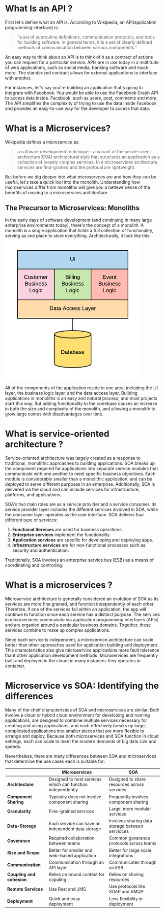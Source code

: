# What Is an API ?
First let's define what an API is. According to Wikipedia, an API(application programming interface) is: 
> "a set of subroutine definitions, communication protocols, and tools for building software. In general terms, it is a set of clearly defined methods of communication between various components."

An easy way to think about an API is to think of it as a contract of actions you can request for a particular service. APIs are in use today in a multitude of web applications, such as social media, banking software and much more. The standarized contract allows for external applications to interface with another.

For instances, let's say you're building an application that's going to integrate with Facebook. You would be able to use the Facebook Graph API to access data inside. Facebook, such as users, post, comments and more. The API simplifies the complexity of trying to use the data inside Facebook and provides an easy-to-use way for the developer to access that data.

# What is a Microservices?
Wikipedia defines a microservice as:
> a software development techinique - a variant of the servie-orient archiecture(SOA) architectural style that structures an application as a collection of loosely couples services. In a microservices archiecture, services are find-grained and the protocal are ligntweight.

But before we dig deeper into what microservces are and how they can be useful, let's take a quick lool into the monolith. Understanding how microservices differ from monoliths will give you a bettewr sense of the benefits of moving to a microservices architecture.

## The Precursor to Microservices: Monoliths
In the early days of software development (and continuing in many large enterprise environments today), there's the concept of a monolith. A monolith is a single application that holds a full collection of functionality, serving as one place to store everything. Architecturally, it look like this:
![Monoliths](assets/monolith.png)

All of the components of the application reside in one area, including the UI layer, the business logic layer, and the data access layer. Building applications in monoliths is an easy and natural process, and most projects start this way. But adding functionality to the codebase causes an increase in both the size and complexity of the monolith, and allowing a monolith to grow large comes with disadvantages over time.


# What is service-oriented architecture ?
Service-oriented architecture was largely created as a response to traditional, monolithic approaches to building applications. SOA breaks up the component required for applications into separate service modules that communicate with one another to meet specific business objectives. Each module is considerably smaller than a monolithic application, and can be deployed to serve different purposes in an enterprise. Additionally, SOA is delivered via the cloud and can include services for infrastructure, platforms, and applications.

SOA's two main roles are as a service provider and a service consumer. Its service provider layer includes the different services involved in SOA, while the consumer layer operates as the user interface.
SOA delivers four different type of services:
1. **Functional Services** are used for business operations.
2. **Enterprise services** implement the functionality
3. **Application services** are specific for developing and deploying apps.
4. **Infrastructure services** are for non-functional processes such as security and authentication.

Traditionally, SOA involves an enterprise service bus (ESB) as a means of coordinating and controlling.

# What is a microservices ?
Microservice architecture is generally considered an evolution of SOA as its services are more fine grained, and function independently of each other. Therefore, if one of the services fail within an application, the app will continue to function since each service has a distinct purpose. The services in microservices communiate via application programming interfaces (APIs) and are organied around a particular business domains. Together, these services combine to make up complex applications.

Since each service is independent, a microservice architecture can scale better than other approaches used for application building and deployment. This characteristics also give microservice applications more fault tolerance thant other application development methods. Microservices are frequently built and deployed in the cloud; in many instances they operates in container.

# Microservice vs SOA: Identifying the differences
Many of the cheif characteristics of SOA and microservices are similar. Both involve a cloud or hybrid cloud environment for developing and running applications, are designed to combine multiple services necessary for creating and using applications, and each effectively breaks up large, complicated applications into smaller pieces that are more flexible to arrange and deploy. Because both microservices and SOA function in cloud settings, each can scale to meet the modern demands of big data size and speeds.

Nevertheless, there are many differences between SOA and microservices that determine the use cases each is suitable for:

| |Microservices|SOA|
|-|-------------|---|
|**Architecture**|Designed to host services which can function independently| Designed to share resources across services|
|**Component Sharing**| Typically does not involve component sharing| Frequently involves component sharing|
|**Granularity**| Fine-grained services| Large, more modular services|
|**Data-Storage**| Each service can have an independent data storage| Involves sharing data storage between servicces|
|**Goverance**| Required collaboration between teams| Common goverance protocols across teams|
|**Size and Scope**| Better for smaller and web-based application| Better for large scale integrations|
|**Communication**| Communication through an API layer| Communicates through an ESB|
|**Coupling and cohesion**| Relies on bound context for copuling| Relies on sharing resources|
|**Remote Services**| Use Rest and JMS| Use protocols liks SOAP and AMQP|
|**Deployment**| Quick and easy deployment | Less flexibility in deployment|

